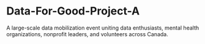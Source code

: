 # Data-For-Good-Project-A
A large-scale data mobilization event uniting data enthusiasts, mental health organizations, nonprofit leaders, and volunteers across Canada. 
